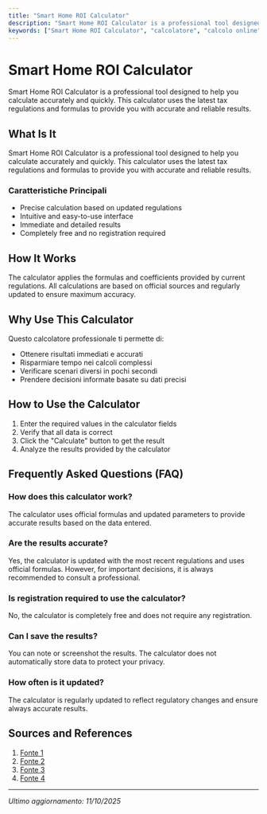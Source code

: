 ```yaml
---
title: "Smart Home ROI Calculator"
description: "Smart Home ROI Calculator is a professional tool designed to help you calculate accurately and quickly. This calculator uses the latest tax regulations and formulas to provide you with accurate and reliable results."
keywords: ["Smart Home ROI Calculator", "calcolatore", "calcolo online"]
---
```


# Smart Home ROI Calculator

Smart Home ROI Calculator is a professional tool designed to help you calculate accurately and quickly. This calculator uses the latest tax regulations and formulas to provide you with accurate and reliable results.

## What Is It

Smart Home ROI Calculator is a professional tool designed to help you calculate accurately and quickly. This calculator uses the latest tax regulations and formulas to provide you with accurate and reliable results.

### Caratteristiche Principali

- Precise calculation based on updated regulations
- Intuitive and easy-to-use interface
- Immediate and detailed results
- Completely free and no registration required

## How It Works

The calculator applies the formulas and coefficients provided by current regulations. All calculations are based on official sources and regularly updated to ensure maximum accuracy.

## Why Use This Calculator

Questo calcolatore professionale ti permette di:

- Ottenere risultati immediati e accurati
- Risparmiare tempo nei calcoli complessi
- Verificare scenari diversi in pochi secondi
- Prendere decisioni informate basate su dati precisi

## How to Use the Calculator

1. Enter the required values in the calculator fields
2. Verify that all data is correct
3. Click the "Calculate" button to get the result
4. Analyze the results provided by the calculator

## Frequently Asked Questions (FAQ)

### How does this calculator work?

The calculator uses official formulas and updated parameters to provide accurate results based on the data entered.

### Are the results accurate?

Yes, the calculator is updated with the most recent regulations and uses official formulas. However, for important decisions, it is always recommended to consult a professional.

### Is registration required to use the calculator?

No, the calculator is completely free and does not require any registration.

### Can I save the results?

You can note or screenshot the results. The calculator does not automatically store data to protect your privacy.

### How often is it updated?

The calculator is regularly updated to reflect regulatory changes and ensure always accurate results.

## Sources and References

1. [Fonte 1](https://homebase.ai/smart-apartment-roi-calculator/)
2. [Fonte 2](https://kalkulator.com.ua/en/calculators/smart-home-savings/)
3. [Fonte 3](https://myeasytek.com/diy-home-automation/home-automation-cost-calculator/)
4. [Fonte 4](https://www.inventautomation.com/roi-calculator/)

---

*Ultimo aggiornamento: 11/10/2025*
